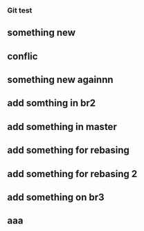 ﻿### Git test
 ## something new
## conflic
 ## something new againnn
 ## add somthing in br2
## add something in master
## add something for rebasing
## add something for rebasing 2
## add something on br3
## aaa
